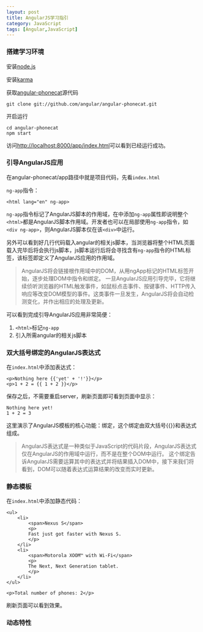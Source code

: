 ```yaml
---
layout: post
title: AngularJS学习指引
category: JavaScript
tags: [Angular,JavaScript]
---
```


### 搭建学习环境

安装[node.js](http://nodejs.org/)

安装[karma](http://karma-runner.github.io/0.12/index.html) 

获取[angular-phonecat](https://github.com/angular/angular-phonecat)源代码

    git clone git://github.com/angular/angular-phonecat.git

开启运行 

    cd angular-phonecat
    npm start

访问[http://localhost:8000/app/index.html](http://localhost:8000/app/index.html)可以看到已经运行成功。

### 引导AngularJS应用

在angular-phonecat/app路径中就是项目代码，先看`index.html`

`ng-app`指令：

    <html lang="en" ng-app>
    
`ng-app`指令标记了AngularJS脚本的作用域，在<html>中添加`ng-app`属性即说明整个`<html>`都是AngularJS脚本作用域。开发者也可以在局部使用`ng-app`指令，如`<div ng-app>`，则AngularJS脚本仅在该`<div>`中运行。

另外可以看到好几行代码载入angular的相关js脚本，当浏览器将整个HTML页面载入完毕后将会执行js脚本，js脚本运行后将会寻找含有`ng-app`指令的HTML标签，该标签即定义了AngularJS应用的作用域。

> AngularJS将会链接根作用域中的DOM，从用ngApp标记的HTML标签开始，逐步处理DOM中指令和绑定。
一旦AngularJS应用引导完毕，它将继续侦听浏览器的HTML触发事件，如鼠标点击事件、按键事件、HTTP传入响应等改变DOM模型的事件。这类事件一旦发生，AngularJS将会自动检测变化，并作出相应的处理及更新。

可以看到完成引导AngularJS应用非常简便：
1. `<html>`标记`ng-app`
2. 引入所需angular的相关js脚本

### 双大括号绑定的AngularJS表达式

在`index.html`中添加表达式：

    <p>Nothing here {{'yet' + '!'}}</p>
    <p>1 + 2 = {{ 1 + 2 }}</p>

保存之后，不需要重启server，刷新页面即可看到页面中显示：

    Nothing here yet!
    1 + 2 = 3

这里演示了AngularJS模板的核心功能：绑定，这个绑定由双大括号{{}}和表达式组成。

> AngularJS表达式是一种类似于JavaScript的代码片段，AngularJS表达式仅在AngularJS的作用域中运行，而不是在整个DOM中运行。
这个绑定告诉AngularJS需要运算其中的表达式并将结果插入DOM中，接下来我们将看到，DOM可以随着表达式运算结果的改变而实时更新。

### 静态模板

在`index.html`中添加静态代码：

```
<ul>
    <li>
        <span>Nexus S</span>
        <p>
        Fast just got faster with Nexus S.
        </p>
    </li>
    <li>
        <span>Motorola XOOM™ with Wi-Fi</span>
        <p>
        The Next, Next Generation tablet.
        </p>
    </li>
</ul>

<p>Total number of phones: 2</p>
```

刷新页面可以看到效果。

### 动态特性


